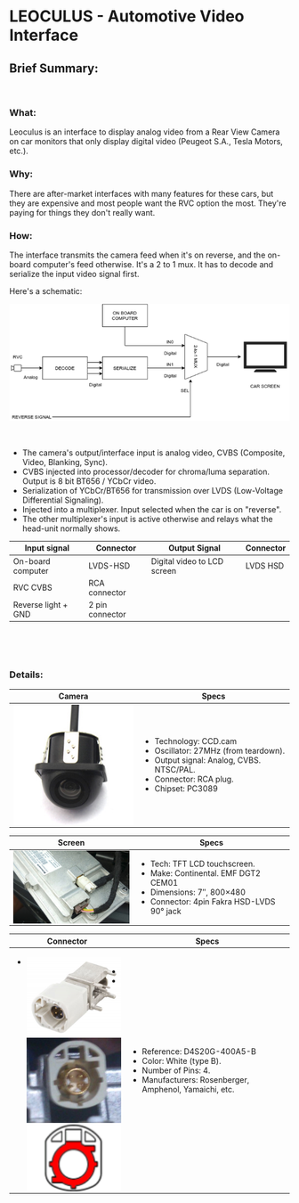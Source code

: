 # LEOCULUS - Automotive Video Interface

## Brief Summary:

&nbsp;

### What:

Leoculus is an interface to display analog video from a Rear View Camera on car monitors that only display digital video (Peugeot S.A., Tesla Motors, etc.). 


### Why:

There are after-market interfaces with many features for these cars, but they are expensive and most people want the RVC option the most. They're paying for things they don't really want. 


### How:
The interface transmits the camera feed when it's on reverse, and the on-board computer's feed otherwise. It's a 2 to 1 mux. It has to decode and serialize the input video signal first.

Here's a schematic:

![Schematic](https://github.com/jhadjar/Leoculus/blob/master/Doc/leoculus.png "Diagram explaining the process")

&nbsp;

* The camera's output/interface input is analog video, CVBS (Composite, Video, Blanking, Sync). 
* CVBS injected into processor/decoder for chroma/luma separation. Output is 8 bit BT656 / YCbCr video. 
* Serialization of YCbCr/BT656 for transmission over LVDS (Low-Voltage Differential Signaling).
* Injected into a multiplexer. Input selected when the car is on "reverse".
* The other multiplexer's input is active otherwise and relays what the head-unit normally shows.

| Input signal | Connector | Output Signal | Connector |
| --------------|-----------|----------------|-----------|
| On-board computer | LVDS-HSD | Digital video to LCD screen | LVDS HSD|
| RVC CVBS| RCA connector|
| Reverse light + GND | 2 pin connector|

&nbsp;

&nbsp;

### Details:

| Camera | Specs |
|--------|-------|
|<img style="float: left; display:inline-block;" src="https://github.com/jhadjar/Leoculus/blob/master/Doc/cam.jpg">|<ul><li> Technology: CCD.cam</li><li>Oscillator: 27MHz (from teardown).</li><li>Output signal: Analog, CVBS. NTSC/PAL.</li><li>Connector: RCA plug.</li><li>Chipset: PC3089</li></ul>|

| Screen | Specs |
|--------|-------|
|<img style="float: left;" width=250px src="https://github.com/jhadjar/Leoculus/blob/master/Doc/screen.jpg">|<ul><li>Tech: TFT LCD touchscreen.</li><li>Make: Continental. EMF DGT2 CEM01</li><li>Dimensions: 7″, 800×480</li><li>Connector: 4pin Fakra HSD-LVDS 90° jack</li></ul>|

| Connector | Specs |
|--------|-------|
|<ul><li><img style="float: left;" width=250px src="https://github.com/jhadjar/Leoculus/blob/master/Doc/208connector.png"></li><li><img style="float: left;" width=250px src="https://github.com/jhadjar/Leoculus/blob/master/Doc/conn.jpg"></li><li><img style="float: left;" width=250px src="https://github.com/jhadjar/Leoculus/blob/master/Doc/conn_diagram.png"></li></ul>|<ul><li>Reference: D4S20G-400A5-B</li><li>Color: White (type B).</li><li>Number of Pins: 4.</li><li>Manufacturers: Rosenberger, Amphenol, Yamaichi, etc.</li></ul>|
